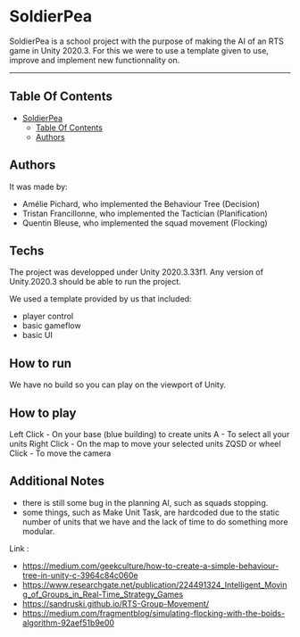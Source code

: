 # SoldierPea

SoldierPea is a school project with the purpose of making the AI of an RTS game in Unity 2020.3.
For this we were to use a template given to use, improve and implement new functionnality on.

___

## Table Of Contents

- [SoldierPea](#soldierpea)
    - [Table Of Contents](#table-of-contents)
    - [Authors](#authors)

## Authors

It was made by:

- Amélie Pichard, who implemented the Behaviour Tree (Decision)
- Tristan Francillonne, who implemented the Tactician (Planification)
- Quentin Bleuse, who implemented the squad movement (Flocking)

## Techs

The project was developped under Unity 2020.3.33f1. Any version of Unity.2020.3 should be able to run the project.

We used a template provided by us that included:
 - player control
 - basic gameflow
 - basic UI

## How to run
We have no build so you can play on the viewport of Unity.

## How to play

Left Click - On your base (blue building) to create units 
A - To select all your units
Right Click - On the map to move your selected units
ZQSD or wheel Click - To move the camera

## Additional Notes

- there is still some bug in the planning AI, such as squads stopping.
- some things, such as Make Unit Task, are hardcoded due to the static number of units that we have and the lack of time to do something more modular.

Link : 
- https://medium.com/geekculture/how-to-create-a-simple-behaviour-tree-in-unity-c-3964c84c060e
- https://www.researchgate.net/publication/224491324_Intelligent_Moving_of_Groups_in_Real-Time_Strategy_Games
- https://sandruski.github.io/RTS-Group-Movement/
- https://medium.com/fragmentblog/simulating-flocking-with-the-boids-algorithm-92aef51b9e00
